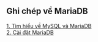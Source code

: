 ## Ghi chép về MariaDB  
[1. Tìm hiểu về MySQL và MariaDB](./Tim%20hieu%20ve%20MariaDB.md)  
[2. Cài đặt MariaDB](./install.md)  
